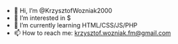 - 👋 Hi, I’m @KrzysztofWozniak2000
- 👀 I’m interested in $
- 🌱 I’m currently learning HTML/CSS/JS/PHP
- 📫 How to reach me: krzysztof.wozniak.fm@gmail.com

<!---
KrzysztofWozniak2000/KrzysztofWozniak2000 is a ✨ special ✨ repository because its `README.md` (this file) appears on your GitHub profile.
You can click the Preview link to take a look at your changes.
--->
